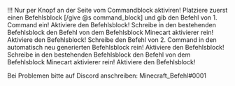 !!! Nur per Knopf an der Seite vom Commandblock aktiviren!
Platziere zuerst einen Befehlsblock [/give @s command_block] und gib den Befehl von 1. Command ein! Aktiviere den Befehlsblock!
Schreibe in den bestehenden Befehlsblock den Befehl von dem Befehlsblock Minecart aktivierer rein! Aktiviere den Befehlsblock!
Schreibe den Befehl von 2. Command in den automatisch neu generierten Befehlsblock rein! Aktiviere den Befehlsblock!
Schreibe in den bestehenden Befehlsblock den Befehl von dem Befehlsblock Minecart aktivierer rein! Aktiviere den Befehlsblock!

Bei Problemen bitte auf Discord anschreiben: Minecraft_Befehl#0001
